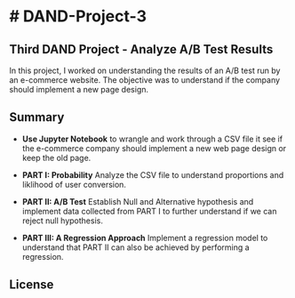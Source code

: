 # # DAND-Project-3

## Third DAND Project - Analyze A/B Test Results

In this project, I worked on understanding the results of an A/B test run by an e-commerce website. The objective was to understand if the company should implement a new page design.

## Summary 

* **Use Jupyter Notebook** to wrangle and work through a CSV file it see if the e-commerce company should implement a new web page design or keep the old page. 

* **PART I: Probability** Analyze the CSV file to understand proportions and liklihood of user conversion.

* **PART II: A/B Test** Establish Null and Alternative hypothesis and implement data collected from PART I to further understand if we can reject null hypothesis. 

* **PART III: A Regression Approach** Implement a regression model to understand that PART II can also be achieved by performing a regression. 

## License
